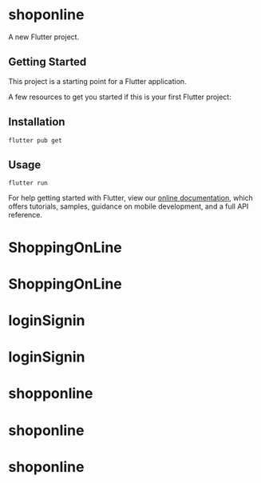 # shoponline

A new Flutter project.

## Getting Started

This project is a starting point for a Flutter application.

A few resources to get you started if this is your first Flutter project:
## Installation
    flutter pub get
## Usage
    flutter run
For help getting started with Flutter, view our
[online documentation](https://flutter.dev/docs), which offers tutorials,
samples, guidance on mobile development, and a full API reference.
# ShoppingOnLine
# ShoppingOnLine
# loginSignin
# loginSignin
# shopponline
# shoponline
# shoponline
